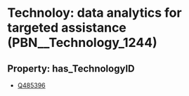 # Technoloy: __data analytics for targeted assistance__ (PBN__Technology_1244)

## Property: has_TechnologyID

* [Q485396](Q485396)

